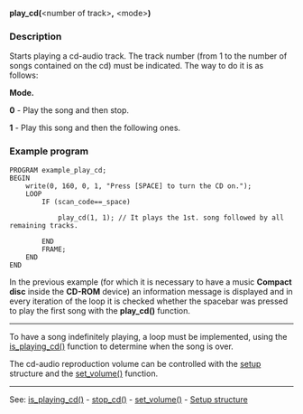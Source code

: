 **play_cd(**&lt;number of track&gt;**,** &lt;mode&gt;**)**

### Description

Starts playing a cd-audio track. The track number (from 1 to the number of songs contained on the cd)
must be indicated. The way to do it is as follows:

**Mode.**

 **0** - Play the song and then stop.

 **1** - Play this song and then the following ones.


### Example program
```
PROGRAM example_play_cd;
BEGIN
    write(0, 160, 0, 1, "Press [SPACE] to turn the CD on.");
    LOOP
        IF (scan_code==_space)

            play_cd(1, 1); // It plays the 1st. song followed by all remaining tracks.

        END
        FRAME;
    END
END
```


In the previous example (for which it is necessary to have a music **Compact disc** inside
the **CD-ROM** device) an information message is displayed and in every iteration of the loop
it is checked whether the spacebar was pressed to play the first song with the **play_cd()** function.

---------------------------------------


To have a song indefinitely playing, a loop must be implemented, using 
the [is_playing_cd()](is_playing_cd().md) function to determine when the song is over.

The cd-audio reproduction volume can be controlled with the [setup](global_struct_setup.md) structure and the
[set_volume()](set_volume().md) function.

---------------------------------------
See: [is_playing_cd()](is_playing_cd().md) - [stop_cd()](stop_cd().md) - [set_volume()](set_volume().md) - [Setup structure](global_struct_setup.md)

